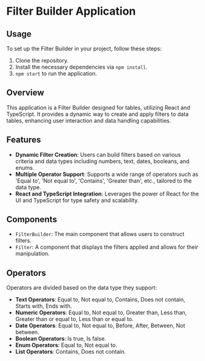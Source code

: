 # Filter Builder Application

## Usage

To set up the Filter Builder in your project, follow these steps:

1. Clone the repository.
2. Install the necessary dependencies via `npm install`.
3. `npm start` to run the application.

## Overview

This application is a Filter Builder designed for tables, utilizing React and TypeScript. It provides a dynamic way to create and apply filters to data tables, enhancing user interaction and data handling capabilities.

## Features

- **Dynamic Filter Creation**: Users can build filters based on various criteria and data types including numbers, text, dates, booleans, and enums.
- **Multiple Operator Support**: Supports a wide range of operators such as 'Equal to', 'Not equal to', 'Contains', 'Greater than', etc., tailored to the data type.
- **React and TypeScript Integration**: Leverages the power of React for the UI and TypeScript for type safety and scalability.

## Components

- `FilterBuilder`: The main component that allows users to construct filters.
- `Filter`: A component that displays the filters applied and allows for their manipulation.

## Operators

Operators are divided based on the data type they support:

- **Text Operators**: Equal to, Not equal to, Contains, Does not contain, Starts with, Ends with.
- **Numeric Operators**: Equal to, Not equal to, Greater than, Less than, Greater than or equal to, Less than or equal to.
- **Date Operators**: Equal to, Not equal to, Before, After, Between, Not between.
- **Boolean Operators**: Is true, Is false.
- **Enum Operators**: Equal to, Not equal to.
- **List Operators**: Contains, Does not contain.
